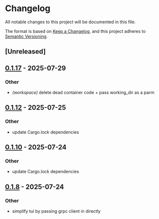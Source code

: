 # Changelog

All notable changes to this project will be documented in this file.

The format is based on [Keep a Changelog](https://keepachangelog.com/en/1.0.0/),
and this project adheres to [Semantic Versioning](https://semver.org/spec/v2.0.0.html).

## [Unreleased]

## [0.1.17](https://github.com/BrendanGraham14/steer/compare/steer-v0.1.16...steer-v0.1.17) - 2025-07-29

### Other

- *(workspace)* delete dead container code + pass working_dir as a parm

## [0.1.12](https://github.com/BrendanGraham14/steer/compare/steer-v0.1.11...steer-v0.1.12) - 2025-07-25

### Other

- update Cargo.lock dependencies

## [0.1.10](https://github.com/BrendanGraham14/steer/compare/steer-v0.1.9...steer-v0.1.10) - 2025-07-24

### Other

- update Cargo.lock dependencies

## [0.1.8](https://github.com/BrendanGraham14/steer/compare/steer-v0.1.7...steer-v0.1.8) - 2025-07-24

### Other

- simplify tui by passing grpc client in directly
